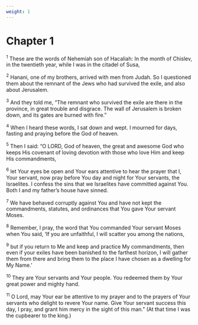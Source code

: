 ```yaml
---
weight: 1
---
```


# Chapter 1

<sup>1</sup> These are the words of Nehemiah son of Hacaliah: In the month of Chislev, in the twentieth year, while I was in the citadel of Susa, 

<sup>2</sup> Hanani, one of my brothers, arrived with men from Judah. So I questioned them about the remnant of the Jews who had survived the exile, and also about Jerusalem. 

<sup>3</sup> And they told me, “The remnant who survived the exile are there in the province, in great trouble and disgrace. The wall of Jerusalem is broken down, and its gates are burned with fire.” 

<sup>4</sup> When I heard these words, I sat down and wept. I mourned for days, fasting and praying before the God of heaven. 

<sup>5</sup> Then I said: “O LORD, God of heaven, the great and awesome God who keeps His covenant of loving devotion with those who love Him and keep His commandments, 

<sup>6</sup> let Your eyes be open and Your ears attentive to hear the prayer that I, Your servant, now pray before You day and night for Your servants, the Israelites. I confess the sins that we Israelites have committed against You. Both I and my father’s house have sinned. 

<sup>7</sup> We have behaved corruptly against You and have not kept the commandments, statutes, and ordinances that You gave Your servant Moses. 

<sup>8</sup> Remember, I pray, the word that You commanded Your servant Moses when You said, ‘If you are unfaithful, I will scatter you among the nations, 

<sup>9</sup> but if you return to Me and keep and practice My commandments, then even if your exiles have been banished to the farthest horizon, I will gather them from there and bring them to the place I have chosen as a dwelling for My Name.’ 

<sup>10</sup> They are Your servants and Your people. You redeemed them by Your great power and mighty hand. 

<sup>11</sup> O Lord, may Your ear be attentive to my prayer and to the prayers of Your servants who delight to revere Your name. Give Your servant success this day, I pray, and grant him mercy in the sight of this man.” (At that time I was the cupbearer to the king.) 


